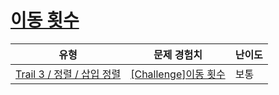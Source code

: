 # [이동 횟수](https://www.codetree.ai/trails/complete/curated-cards/challenge-insertion-sort-count)

|유형|문제 경험치|난이도|
|---|---|---|
|[Trail 3 / 정렬 / 삽입 정렬](https://www.codetree.ai/trail-info/novice-high/)|[[Challenge]이동 횟수](https://www.codetree.ai/trails/complete/curated-cards/challenge-insertion-sort-count/)|보통|

